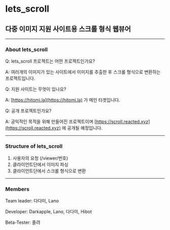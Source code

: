 # lets_scroll

## 다중 이미지 지원 사이트용 스크롤 형식 웹뷰어

---

### About lets_scroll

Q: lets_scroll 프로젝트는 어떤 프로젝트인가요?

A: 여러개의 이미지가 있는 사이트에서 이미지를 추출한 후 스크롤 형식으로 변환하는 프로젝트입니다.

Q: 지원 사이트는 무엇이 있나요?

A: [https://hitomi.la](https://hitomi.la) 가 메인 타겟입니다.

Q: 공개 프로젝트인가요?

A: 공익적인 목적을 위해 만들어진 프로젝트이며 [https://scroll.reacted.xyz](https://scroll.reacted.xyz) 에 공개될 예정입니다. 

---

### Structure of lets_scroll

1. 사용자의 요청 (/viewer/번호)
2. 클라이언트단에서 이미지 파싱
3. 클라이언트단에서 스크롤 형식으로 변환

---

### Members

Team leader: 다다미, Lano

Developer: Darkapple, Lano, 다다미, Hibot

Beta-Tester: 졸려
